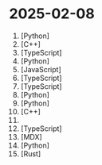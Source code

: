 # 2025-02-08

1. [](https://github.comundefined "RAGFlow is an open-source RAG (Retrieval-Augmented Generation) engine based on deep document understanding.") [Python]
2. [](https://github.comundefined "The new Windows Terminal and the original Windows console host, all in the same place!") [C++]
3. [](https://github.comundefined "User-friendly Desktop Client App for AI Models/LLMs (GPT, Claude, Gemini, Ollama...)") [TypeScript]
4. [](https://github.comundefined "Finetune Llama 3.3, DeepSeek-R1 & Reasoning LLMs 2x faster with 70% less memory") [Python]
5. [](https://github.comundefined "The all-in-one Desktop & Docker AI application with built-in RAG, AI agents, and more.") [JavaScript]
6. [](https://github.comundefined "Dify is an open-source LLM app development platform. Dify's intuitive interface combines AI workflow, RAG pipeline, agent capabilities, model management, observability features and more, letting you quickly go from prototype to production.") [TypeScript]
7. [](https://github.comundefined "🤯 Lobe Chat - an open-source, modern-design AI chat framework. Supports Multi AI Providers( OpenAI / Claude 3 / Gemini / Ollama / Qwen / DeepSeek), Knowledge Base (file upload / knowledge management / RAG ), Multi-Modals (Vision/TTS/Plugins/Artifacts). One-click FREE deployment of your private ChatGPT/ Claude application.") [TypeScript]
8. [](https://github.comundefined "🚀🚀 「大模型」50分钟完全从0训练26M的小参数GPT！🌏 Train a 26M-parameter GPT from scratch in just 50 min!") [Python]
9. [](https://github.comundefined "SGLang is a fast serving framework for large language models and vision language models.") [Python]
10. [](https://github.comundefined "Speech-to-text, text-to-speech, speaker diarization, and VAD using next-gen Kaldi with onnxruntime without Internet connection. Support embedded systems, Android, iOS, HarmonyOS, Raspberry Pi, RISC-V, x86_64 servers, websocket server/client, C/C++, Python, Kotlin, C#, Go, NodeJS, Java, Swift, Dart, JavaScript, Flutter, Object Pascal, Lazarus, Rust") [C++]
11. [](https://github.comundefined "科技爱好者周刊，每周五发布") 
12. [](https://github.comundefined "🔥 Turn entire websites into LLM-ready markdown or structured data. Scrape, crawl and extract with a single API.") [TypeScript]
13. [](https://github.comundefined "Examples and guides for using the OpenAI API") [MDX]
14. [](https://github.comundefined "基于大模型搭建的聊天机器人，同时支持 微信公众号、企业微信应用、飞书、钉钉 等接入，可选择GPT3.5/GPT-4o/GPT-o1/ DeepSeek/Claude/文心一言/讯飞星火/通义千问/ Gemini/GLM-4/Claude/Kimi/LinkAI，能处理文本、语音和图片，访问操作系统和互联网，支持基于自有知识库进行定制企业智能客服。") [Python]
15. [](https://github.comundefined "An open-source remote desktop application designed for self-hosting, as an alternative to TeamViewer.") [Rust]
